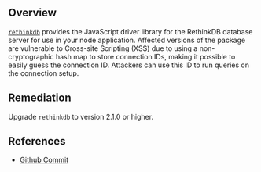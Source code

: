 ## Overview
[`rethinkdb`](https://www.npmjs.com/package/rethinkdb) provides the JavaScript driver library for the RethinkDB database server for use in your node application.
Affected versions of the package are vulnerable to Cross-site Scripting (XSS) due to using a non-cryptographic hash map to store connection IDs, making it possible to easily guess the connection ID. Attackers can use this ID to run queries on the connection setup.

## Remediation
Upgrade `rethinkdb` to version 2.1.0 or higher.

## References
- [Github Commit](https://github.com/rethinkdb/rethinkdb/commit/439f0fa2224adc53a094c857f391c618a2526aa7)
